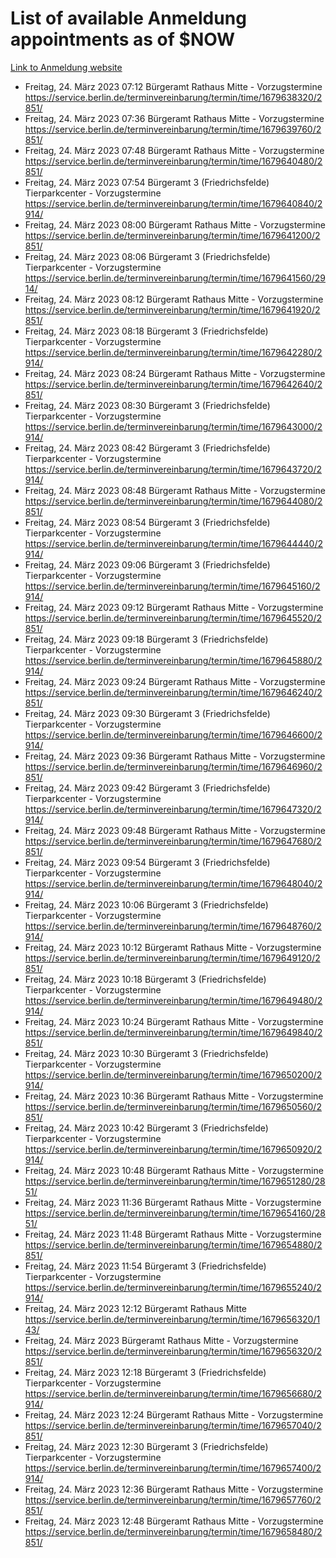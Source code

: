 # List of available Anmeldung appointments as of $NOW
[Link to Anmeldung website](https://service.berlin.de/terminvereinbarung/termin/tag.php?termin=1&anliegen[]=120686&dienstleisterlist=122210,122217,327316,122219,327312,122227,327314,122231,327346,122243,327348,122254,122252,329742,122260,329745,122262,329748,122271,327278,122273,327274,122277,327276,330436,122280,327294,122282,327290,122284,327292,122291,327270,122285,327266,122286,327264,122296,327268,150230,329760,122297,327286,122294,327284,122312,329763,122314,329775,122304,327330,122311,327334,122309,327332,317869,122281,327352,122279,329772,122283,122276,327324,122274,327326,122267,329766,122246,327318,122251,327320,122257,327322,122208,327298,122226,327300&herkunft=http%3A%2F%2Fservice.berlin.de%2Fdienstleistung%2F120686%2F)
- Freitag, 24. März 2023 07:12 Bürgeramt Rathaus Mitte - Vorzugstermine https://service.berlin.de/terminvereinbarung/termin/time/1679638320/2851/
- Freitag, 24. März 2023 07:36 Bürgeramt Rathaus Mitte - Vorzugstermine https://service.berlin.de/terminvereinbarung/termin/time/1679639760/2851/
- Freitag, 24. März 2023 07:48 Bürgeramt Rathaus Mitte - Vorzugstermine https://service.berlin.de/terminvereinbarung/termin/time/1679640480/2851/
- Freitag, 24. März 2023 07:54 Bürgeramt 3 (Friedrichsfelde) Tierparkcenter - Vorzugstermine https://service.berlin.de/terminvereinbarung/termin/time/1679640840/2914/
- Freitag, 24. März 2023 08:00 Bürgeramt Rathaus Mitte - Vorzugstermine https://service.berlin.de/terminvereinbarung/termin/time/1679641200/2851/
- Freitag, 24. März 2023 08:06 Bürgeramt 3 (Friedrichsfelde) Tierparkcenter - Vorzugstermine https://service.berlin.de/terminvereinbarung/termin/time/1679641560/2914/
- Freitag, 24. März 2023 08:12 Bürgeramt Rathaus Mitte - Vorzugstermine https://service.berlin.de/terminvereinbarung/termin/time/1679641920/2851/
- Freitag, 24. März 2023 08:18 Bürgeramt 3 (Friedrichsfelde) Tierparkcenter - Vorzugstermine https://service.berlin.de/terminvereinbarung/termin/time/1679642280/2914/
- Freitag, 24. März 2023 08:24 Bürgeramt Rathaus Mitte - Vorzugstermine https://service.berlin.de/terminvereinbarung/termin/time/1679642640/2851/
- Freitag, 24. März 2023 08:30 Bürgeramt 3 (Friedrichsfelde) Tierparkcenter - Vorzugstermine https://service.berlin.de/terminvereinbarung/termin/time/1679643000/2914/
- Freitag, 24. März 2023 08:42 Bürgeramt 3 (Friedrichsfelde) Tierparkcenter - Vorzugstermine https://service.berlin.de/terminvereinbarung/termin/time/1679643720/2914/
- Freitag, 24. März 2023 08:48 Bürgeramt Rathaus Mitte - Vorzugstermine https://service.berlin.de/terminvereinbarung/termin/time/1679644080/2851/
- Freitag, 24. März 2023 08:54 Bürgeramt 3 (Friedrichsfelde) Tierparkcenter - Vorzugstermine https://service.berlin.de/terminvereinbarung/termin/time/1679644440/2914/
- Freitag, 24. März 2023 09:06 Bürgeramt 3 (Friedrichsfelde) Tierparkcenter - Vorzugstermine https://service.berlin.de/terminvereinbarung/termin/time/1679645160/2914/
- Freitag, 24. März 2023 09:12 Bürgeramt Rathaus Mitte - Vorzugstermine https://service.berlin.de/terminvereinbarung/termin/time/1679645520/2851/
- Freitag, 24. März 2023 09:18 Bürgeramt 3 (Friedrichsfelde) Tierparkcenter - Vorzugstermine https://service.berlin.de/terminvereinbarung/termin/time/1679645880/2914/
- Freitag, 24. März 2023 09:24 Bürgeramt Rathaus Mitte - Vorzugstermine https://service.berlin.de/terminvereinbarung/termin/time/1679646240/2851/
- Freitag, 24. März 2023 09:30 Bürgeramt 3 (Friedrichsfelde) Tierparkcenter - Vorzugstermine https://service.berlin.de/terminvereinbarung/termin/time/1679646600/2914/
- Freitag, 24. März 2023 09:36 Bürgeramt Rathaus Mitte - Vorzugstermine https://service.berlin.de/terminvereinbarung/termin/time/1679646960/2851/
- Freitag, 24. März 2023 09:42 Bürgeramt 3 (Friedrichsfelde) Tierparkcenter - Vorzugstermine https://service.berlin.de/terminvereinbarung/termin/time/1679647320/2914/
- Freitag, 24. März 2023 09:48 Bürgeramt Rathaus Mitte - Vorzugstermine https://service.berlin.de/terminvereinbarung/termin/time/1679647680/2851/
- Freitag, 24. März 2023 09:54 Bürgeramt 3 (Friedrichsfelde) Tierparkcenter - Vorzugstermine https://service.berlin.de/terminvereinbarung/termin/time/1679648040/2914/
- Freitag, 24. März 2023 10:06 Bürgeramt 3 (Friedrichsfelde) Tierparkcenter - Vorzugstermine https://service.berlin.de/terminvereinbarung/termin/time/1679648760/2914/
- Freitag, 24. März 2023 10:12 Bürgeramt Rathaus Mitte - Vorzugstermine https://service.berlin.de/terminvereinbarung/termin/time/1679649120/2851/
- Freitag, 24. März 2023 10:18 Bürgeramt 3 (Friedrichsfelde) Tierparkcenter - Vorzugstermine https://service.berlin.de/terminvereinbarung/termin/time/1679649480/2914/
- Freitag, 24. März 2023 10:24 Bürgeramt Rathaus Mitte - Vorzugstermine https://service.berlin.de/terminvereinbarung/termin/time/1679649840/2851/
- Freitag, 24. März 2023 10:30 Bürgeramt 3 (Friedrichsfelde) Tierparkcenter - Vorzugstermine https://service.berlin.de/terminvereinbarung/termin/time/1679650200/2914/
- Freitag, 24. März 2023 10:36 Bürgeramt Rathaus Mitte - Vorzugstermine https://service.berlin.de/terminvereinbarung/termin/time/1679650560/2851/
- Freitag, 24. März 2023 10:42 Bürgeramt 3 (Friedrichsfelde) Tierparkcenter - Vorzugstermine https://service.berlin.de/terminvereinbarung/termin/time/1679650920/2914/
- Freitag, 24. März 2023 10:48 Bürgeramt Rathaus Mitte - Vorzugstermine https://service.berlin.de/terminvereinbarung/termin/time/1679651280/2851/
- Freitag, 24. März 2023 11:36 Bürgeramt Rathaus Mitte - Vorzugstermine https://service.berlin.de/terminvereinbarung/termin/time/1679654160/2851/
- Freitag, 24. März 2023 11:48 Bürgeramt Rathaus Mitte - Vorzugstermine https://service.berlin.de/terminvereinbarung/termin/time/1679654880/2851/
- Freitag, 24. März 2023 11:54 Bürgeramt 3 (Friedrichsfelde) Tierparkcenter - Vorzugstermine https://service.berlin.de/terminvereinbarung/termin/time/1679655240/2914/
- Freitag, 24. März 2023 12:12 Bürgeramt Rathaus Mitte https://service.berlin.de/terminvereinbarung/termin/time/1679656320/143/
- Freitag, 24. März 2023  Bürgeramt Rathaus Mitte - Vorzugstermine https://service.berlin.de/terminvereinbarung/termin/time/1679656320/2851/
- Freitag, 24. März 2023 12:18 Bürgeramt 3 (Friedrichsfelde) Tierparkcenter - Vorzugstermine https://service.berlin.de/terminvereinbarung/termin/time/1679656680/2914/
- Freitag, 24. März 2023 12:24 Bürgeramt Rathaus Mitte - Vorzugstermine https://service.berlin.de/terminvereinbarung/termin/time/1679657040/2851/
- Freitag, 24. März 2023 12:30 Bürgeramt 3 (Friedrichsfelde) Tierparkcenter - Vorzugstermine https://service.berlin.de/terminvereinbarung/termin/time/1679657400/2914/
- Freitag, 24. März 2023 12:36 Bürgeramt Rathaus Mitte - Vorzugstermine https://service.berlin.de/terminvereinbarung/termin/time/1679657760/2851/
- Freitag, 24. März 2023 12:48 Bürgeramt Rathaus Mitte - Vorzugstermine https://service.berlin.de/terminvereinbarung/termin/time/1679658480/2851/
